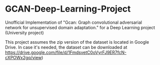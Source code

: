 # GCAN-Deep-Learning-Project
 Unofficial Implementation of "Gcan: Graph convolutional adversarial network for unsupervised domain adaptation." for a Deep Learning project (University project)

This project assumes the zip version of the dataset is located in Google Drive. In case it's needed, the dataset can be downloaded at https://drive.google.com/file/d/1FmdsvetC0oVyrFJ9ER7fcN-cXPOWx2gq/view)
